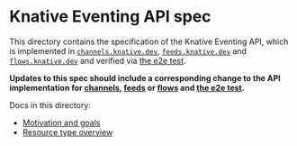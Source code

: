 # Knative Eventing API spec

This directory contains the specification of the Knative Eventing API, which is
implemented in [`channels.knative.dev`](/pkg/apis/channels/v1alpha1),
[`feeds.knative.dev`](/pkg/apis/feeds/v1alpha1) and
[`flows.knative.dev`](/pkg/apis/flows/v1alpha1) and verified via [the e2e
test](/test/e2e).

**Updates to this spec should include a corresponding change to the API
implementation for [channels](/pkg/apis/channels/v1alpha1),
[feeds](/pkg/apis/feeds/v1alpha1) or [flows](/pkg/apis/feeds/v1alpha1) and [the
e2e test](/test/e2e).**

Docs in this directory:

* [Motivation and goals](motivation.md)
* [Resource type overview](overview.md)
<!-- TODO(n3wscott): * [Knative Eventing API spec](spec.md) -->
<!-- TODO(n3wscott): * [Error conditions and reporting](errors.md) -->
<!-- TODO(n3wscott): * [Sample API usage](normative_examples.md) -->

<!-- TODO(evankanderson):
`This may be the right place, but it seems like it would be useful to include a
section on either "Known issues" with the API and/or patterns that we've agreed
upon. In particular, the use of containers/images for extension of Buses and
Sources is probably worth highlighting somewhere.`

The Parameters/ParametersFrom pattern for passing args to the images is
probably also worth documenting.
-->
